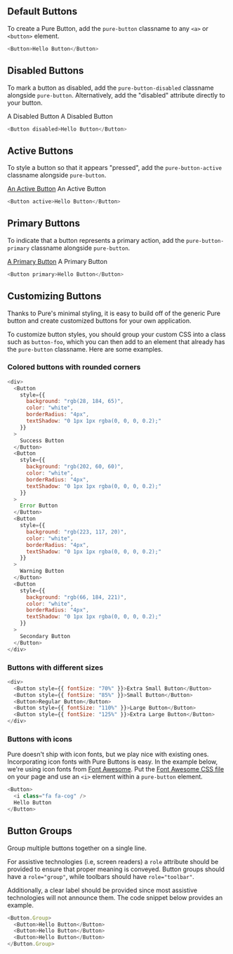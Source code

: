## Default Buttons

To create a Pure Button, add the `pure-button` classname to any `<a>` or `<button>` element.

```js
<Button>Hello Button</Button>
```

## Disabled Buttons

To mark a button as disabled, add the `pure-button-disabled` classname alongside `pure-button`. Alternatively, add the "disabled" attribute directly to your button.

A Disabled Button A Disabled Button

```js
<Button disabled>Hello Button</Button>
```

## Active Buttons

To style a button so that it appears "pressed", add the `pure-button-active` classname alongside `pure-button`.

[An Active Button](https://purecss.io/buttons/#) An Active Button

```js
<Button active>Hello Button</Button>
```

## Primary Buttons

To indicate that a button represents a primary action, add the `pure-button-primary` classname alongside `pure-button`.

[A Primary Button](https://purecss.io/buttons/#) A Primary Button

```js
<Button primary>Hello Button</Button>
```

## Customizing Buttons

Thanks to Pure's minimal styling, it is easy to build off of the generic Pure button and create customized buttons for your own application.

To customize button styles, you should group your custom CSS into a class such as `button-foo`, which you can then add to an element that already has the `pure-button` classname. Here are some examples.

### Colored buttons with rounded corners

```js
<div>
  <Button
    style={{
      background: "rgb(28, 184, 65)",
      color: "white",
      borderRadius: "4px",
      textShadow: "0 1px 1px rgba(0, 0, 0, 0.2);"
    }}
  >
    Success Button
  </Button>
  <Button
    style={{
      background: "rgb(202, 60, 60)",
      color: "white",
      borderRadius: "4px",
      textShadow: "0 1px 1px rgba(0, 0, 0, 0.2);"
    }}
  >
    Error Button
  </Button>
  <Button
    style={{
      background: "rgb(223, 117, 20)",
      color: "white",
      borderRadius: "4px",
      textShadow: "0 1px 1px rgba(0, 0, 0, 0.2);"
    }}
  >
    Warning Button
  </Button>
  <Button
    style={{
      background: "rgb(66, 184, 221)",
      color: "white",
      borderRadius: "4px",
      textShadow: "0 1px 1px rgba(0, 0, 0, 0.2);"
    }}
  >
    Secondary Button
  </Button>
</div>
```

### Buttons with different sizes

```js
<div>
  <Button style={{ fontSize: "70%" }}>Extra Small Button</Button>
  <Button style={{ fontSize: "85%" }}>Small Button</Button>
  <Button>Regular Button</Button>
  <Button style={{ fontSize: "110%" }}>Large Button</Button>
  <Button style={{ fontSize: "125%" }}>Extra Large Button</Button>
</div>
```

### Buttons with icons

Pure doesn't ship with icon fonts, but we play nice with existing ones. Incorporating icon fonts with Pure Buttons is easy. In the example below, we're using icon fonts from [Font Awesome](http://fortawesome.github.io/Font-Awesome/). Put the [Font Awesome CSS file](http://fortawesome.github.io/Font-Awesome/get-started/) on your page and use an `<i>` element within a `pure-button` element.

```js
<Button>
  <i class="fa fa-cog" />
  Hello Button
</Button>
```

## Button Groups[](https://purecss.io/buttons/#button-groups "Heading anchor")

Group multiple buttons together on a single line.

For assistive technologies (i.e, screen readers) a `role` attribute should be provided to ensure that proper meaning is conveyed. Button groups should have a `role="group"`, while toolbars should have `role="toolbar"`.

Additionally, a clear label should be provided since most assistive technologies will not announce them. The code snippet below provides an example.

```js
<Button.Group>
  <Button>Hello Button</Button>
  <Button>Hello Button</Button>
  <Button>Hello Button</Button>
</Button.Group>
```
